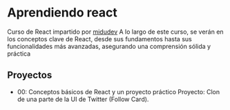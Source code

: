 # Aprendiendo react
Curso de React impartido por [midudev](https://www.youtube.com/@midulive) 
A lo largo de este curso, se verán en los conceptos clave de React, desde sus fundamentos hasta sus funcionalidades más avanzadas, asegurando una comprensión sólida y práctica

## Proyectos
- 00: Conceptos básicos de React y un proyecto práctico
      Proyecto: Clon de una parte de la UI de Twitter (Follow Card).


